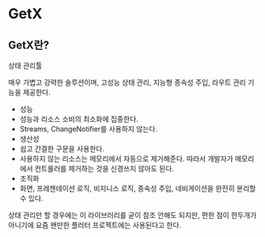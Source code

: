 # GetX

## GetX란?
<p></p>
<p> 상태 관리툴</p>

<p> 매우 가볍고 강력한 솔루션이며, 고성능 상태 관리, 지능형 종속성 주입, 라우트 관리 기능을 제공한다.</p>

<ul>
    <li>성능</li>
        <li> 성능과 리소스 소비의 최소화에 집중한다. </li>
        <li> Streams, ChangeNotifier를 사용하지 않는다. </li>
    <li>생산성</li>
        <li> 쉽고 간결한 구문을 사용한다. </li>
        <li> 사용하지 않는 리소스는 메모리에서 자동으로 제거해준다. 따라서 개발자가 메모리에서 컨트롤러를 제거하는 것을 신경쓰지 않아도 된다. </li>
    <li>조직화</li>
        <li>화면, 프레젠테이션 로직, 비지니스 로직, 종속성 주입, 네비게이션을 완전히 분리할 수 있다.</li>
</ul>

<p> 상태 관리만 할 경우에는 이 라이브러리를 굳이 참조 안해도 되지만, 편한 점이 한두개가 아니기에 요즘 왠만한 플러터 프로젝트에는 사용된다고 한다.</p>